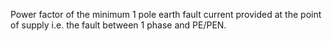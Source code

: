 Power factor of the minimum 1 pole earth fault current provided at the point of supply i.e. the fault between 1 phase and PE/PEN.
